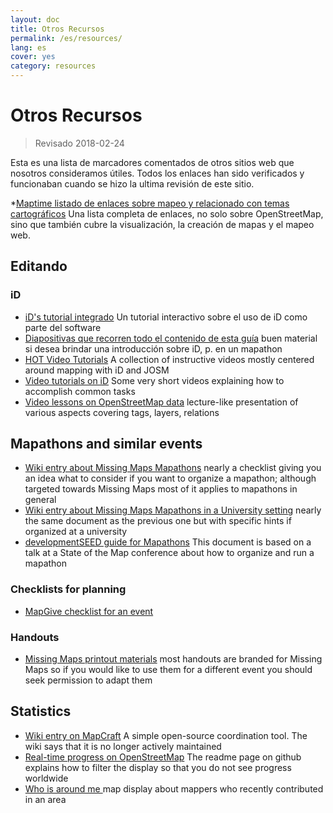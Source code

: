 ```yaml
---
layout: doc
title: Otros Recursos
permalink: /es/resources/
lang: es
cover: yes
category: resources
---
```


# Otros Recursos

> Revisado 2018-02-24

Esta es una lista de marcadores comentados de otros sitios web que nosotros consideramos útiles. Todos los enlaces han sido verificados y funcionaban cuando se hizo la ultima revisión de este sitio.

  *[Maptime listado de enlaces sobre mapeo y relacionado con temas cartográficos](http://maptime.io/lessons-resources/) Una lista completa de enlaces, no solo sobre OpenStreetMap, sino que también cubre la visualización, la creación de mapas y el mapeo web.


## Editando

### iD

  * [iD's tutorial integrado](http://www.openstreetmap.org/edit?editor=id#walkthrough=true) Un tutorial interactivo sobre el uso de iD como parte del software
  * [Diapositivas que recorren todo el contenido de esta guía](/files/iD-editor-training.pptx) buen material si desea brindar una introducción sobre iD, p. en un mapathon
  * [HOT Video Tutorials](https://www.youtube.com/playlist?list=PLb9506_-6FMHULD9iDUAh-4qpxKdVspnD) A collection of instructive videos mostly centered around mapping with iD and JOSM
  * [Video tutorials on iD](https://www.sjtdelfs.de/wordpress/?page_id=84) Some very short videos explaining how to accomplish common tasks
  * [Video lessons on OpenStreetMap data](https://www.youtube.com/playlist?list=PLqC3rFN6pDezPK0NifkGCSMop3vcXQEEU) lecture-like presentation of various aspects covering tags, layers, relations

## Mapathons and similar events

  * [Wiki entry about Missing Maps Mapathons](http://wiki.openstreetmap.org/wiki/Missing_Maps_mapathons) nearly a checklist giving you an idea what to consider if you want to organize a mapathon; although targeted towards Missing Maps most of it applies to mapathons in general
  * [Wiki entry about Missing Maps Mapathons in a University setting](http://wiki.openstreetmap.org/wiki/Missing_Maps_mapathons:_for_students_and_universities) nearly the same document as the previous one but with specific hints if organized at a university
  * [developmentSEED guide for Mapathons](https://developmentseed.org/blog/2015/06/07/organizing-mapathons/) This document is based on a talk at a State of the Map conference about how to organize and run a mapathon

### Checklists for planning

  * [MapGive checklist for an event](https://mapgive.state.gov/box/#resources&event-checklist)

### Handouts 

  * [Missing Maps printout materials](https://drive.google.com/drive/folders/0BwOZ7Miy-DQdZFBGYXJ2QWljLWM) most handouts are branded for Missing Maps so if you would like to use them for a different event you should  seek permission to adapt them

## Statistics

  * [Wiki entry on MapCraft](https://wiki.openstreetmap.org/wiki/MapCraft) A simple open-source coordination tool. The wiki says that it is no longer actively maintained
  * [Real-time progress on OpenStreetMap](https://github.com/osmlab/show-me-the-way) The readme page on github explains how to filter the display so that you do not see progress worldwide
  * [Who is around me ](http://resultmaps.neis-one.org/oooc) map display about mappers who recently contributed in an area
